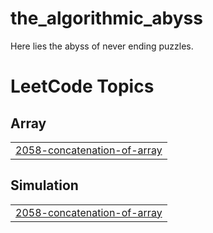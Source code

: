 # the_algorithmic_abyss
Here lies the abyss of never ending puzzles.

<!---LeetCode Topics Start-->
# LeetCode Topics
## Array
|  |
| ------- |
| [2058-concatenation-of-array](https://github.com/yashashav-dk/the_algorithmic_abyss/tree/master/2058-concatenation-of-array) |
## Simulation
|  |
| ------- |
| [2058-concatenation-of-array](https://github.com/yashashav-dk/the_algorithmic_abyss/tree/master/2058-concatenation-of-array) |
<!---LeetCode Topics End-->